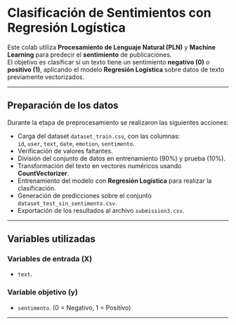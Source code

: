 # Clasificación de Sentimientos con Regresión Logística

Este colab utiliza **Procesamiento de Lenguaje Natural (PLN)** y **Machine Learning** para predecir el **sentimiento** de publicaciones.  
El objetivo es clasificar si un texto tiene un sentimiento **negativo (0)** o **positivo (1)**, aplicando el modelo **Regresión Logística** sobre datos de texto previamente vectorizados.

---

## Preparación de los datos

Durante la etapa de preprocesamiento se realizaron las siguientes acciones:

- Carga del dataset `dataset_train.csv`, con las columnas:  
  `id`, `user`, `text`, `date`, `emotion`, `sentimento`.
- Verificación de valores faltantes.  
- División del conjunto de datos en entrenamiento (90%) y prueba (10%).  
- Transformación del texto en vectores numéricos usando **CountVectorizer**.  
- Entrenamiento del modelo con **Regresión Logística** para realizar la clasificación.  
- Generación de predicciones sobre el conjunto `dataset_test_sin_sentimento.csv`.  
- Exportación de los resultados al archivo `submission3.csv`.

---

## Variables utilizadas

### Variables de entrada (X)
- `text`.

### Variable objetivo (y)
- `sentimento`.
  (0 = Negativo, 1 = Positivo)

---

